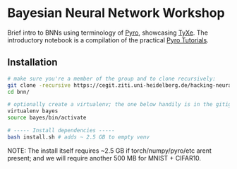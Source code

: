 # Bayesian Neural Network Workshop

Brief intro to BNNs using terminology of [Pyro](http://pyro.ai/examples/intro_long.html), showcasing [TyXe](https://github.com/TyXe-BDL/TyXe/).
The introductory notebook is a compilation of the practical [Pyro Tutorials](http://pyro.ai/examples/).


## Installation

```bash
# make sure you're a member of the group and to clone recursively:
git clone -recursive https://cegit.ziti.uni-heidelberg.de/hacking-neural-networks/bnn/
cd bnn/

# optionally create a virtualenv; the one below handily is in the gitignore
virtualenv bayes
source bayes/bin/activate

# ----- Install dependencies -----
bash install.sh # adds ~ 2.5 GB to empty venv
```

NOTE: The install itself requires ~2.5 GB if torch/numpy/pyro/etc arent present; and we will require another 500 MB for MNIST + CIFAR10.

